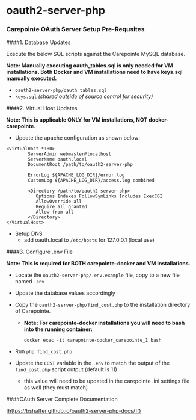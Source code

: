 oauth2-server-php
=================

### Carepointe  OAuth Server Setup Pre-Requsites

####1. Database Updates

Execute the below SQL scripts against the Carepointe MySQL database.

**Note: Manually executing oauth_tables.sql is only needed for VM installations. Both Docker and VM installations need to have keys.sql manually executed.**

   - `oauth2-server-php/oauth_tables.sql`
   - `keys.sql` *(shared outside of source control for security)*
   
####2. Virtual Host Updates  
   
**Note: This is applicable ONLY for VM installations, NOT docker-carepointe.**

   - Update the apache configuration as shown below:
```
<VirtualHost *:80>
        ServerAdmin webmaster@localhost
        ServerName oauth.local
        DocumentRoot /path/to/oauth2-server-php

        ErrorLog ${APACHE_LOG_DIR}/error.log
        CustomLog ${APACHE_LOG_DIR}/access.log combined

        <Directory /path/to/oauth2-server-php>
           Options Indexes FollowSymLinks Includes ExecCGI
           AllowOverride all
           Require all granted
           Allow from all
        </Directory>
</VirtualHost>   
```
- Setup DNS
   - add oauth.local to `/etc/hosts` for 127.0.0.1 (local use)
    
####3. Configure .env File

**Note: This is required for BOTH carepointe-docker and VM installations.**

   - Locate the `oauth2-server-php/.env.example` file, copy to a new file named `.env`
   - Update the database values accordingly
   - Copy the `oauth2-server-php/find_cost.php` to the installation directory of Carepointe.
        - **Note: For carepointe-docker installations you will need to bash into the running container:**
        
            `docker exec -it carepointe-docker_carepointe_1 bash`
   
   - Run `php find_cost.php`
   - Update the `COST` variable in the `.env` to match the output of the `find_cost.php` script output (default is 11)
        - this value will need to be updated in the carepointe .ini settings file as well (they must match)

####OAuth Server Complete Documentation

[https://bshaffer.github.io/oauth2-server-php-docs/]()
